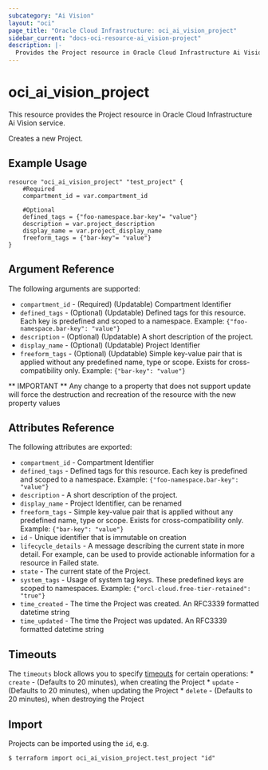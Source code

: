 ```yaml
---
subcategory: "Ai Vision"
layout: "oci"
page_title: "Oracle Cloud Infrastructure: oci_ai_vision_project"
sidebar_current: "docs-oci-resource-ai_vision-project"
description: |-
  Provides the Project resource in Oracle Cloud Infrastructure Ai Vision service
---
```


# oci_ai_vision_project
This resource provides the Project resource in Oracle Cloud Infrastructure Ai Vision service.

Creates a new Project.


## Example Usage

```hcl
resource "oci_ai_vision_project" "test_project" {
	#Required
	compartment_id = var.compartment_id

	#Optional
	defined_tags = {"foo-namespace.bar-key"= "value"}
	description = var.project_description
	display_name = var.project_display_name
	freeform_tags = {"bar-key"= "value"}
}
```

## Argument Reference

The following arguments are supported:

* `compartment_id` - (Required) (Updatable) Compartment Identifier
* `defined_tags` - (Optional) (Updatable) Defined tags for this resource. Each key is predefined and scoped to a namespace. Example: `{"foo-namespace.bar-key": "value"}` 
* `description` - (Optional) (Updatable) A short description of the project.
* `display_name` - (Optional) (Updatable) Project Identifier
* `freeform_tags` - (Optional) (Updatable) Simple key-value pair that is applied without any predefined name, type or scope. Exists for cross-compatibility only. Example: `{"bar-key": "value"}` 


** IMPORTANT **
Any change to a property that does not support update will force the destruction and recreation of the resource with the new property values

## Attributes Reference

The following attributes are exported:

* `compartment_id` - Compartment Identifier
* `defined_tags` - Defined tags for this resource. Each key is predefined and scoped to a namespace. Example: `{"foo-namespace.bar-key": "value"}` 
* `description` - A short description of the project.
* `display_name` - Project Identifier, can be renamed
* `freeform_tags` - Simple key-value pair that is applied without any predefined name, type or scope. Exists for cross-compatibility only. Example: `{"bar-key": "value"}` 
* `id` - Unique identifier that is immutable on creation
* `lifecycle_details` - A message describing the current state in more detail. For example, can be used to provide actionable information for a resource in Failed state.
* `state` - The current state of the Project.
* `system_tags` - Usage of system tag keys. These predefined keys are scoped to namespaces. Example: `{"orcl-cloud.free-tier-retained": "true"}` 
* `time_created` - The time the Project was created. An RFC3339 formatted datetime string
* `time_updated` - The time the Project was updated. An RFC3339 formatted datetime string

## Timeouts

The `timeouts` block allows you to specify [timeouts](https://registry.terraform.io/providers/hashicorp/oci/latest/docs/guides/changing_timeouts) for certain operations:
	* `create` - (Defaults to 20 minutes), when creating the Project
	* `update` - (Defaults to 20 minutes), when updating the Project
	* `delete` - (Defaults to 20 minutes), when destroying the Project


## Import

Projects can be imported using the `id`, e.g.

```
$ terraform import oci_ai_vision_project.test_project "id"
```

